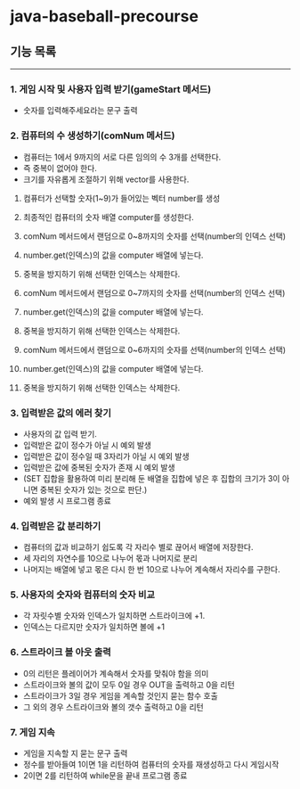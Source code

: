 # java-baseball-precourse

## 기능 목록


---


### 1. 게임 시작 및 사용자 입력 받기(gameStart 메서드)


- 숫자를 입력해주세요라는 문구 출력


### 2. 컴퓨터의 수 생성하기(comNum 메서드)


- 컴퓨터는 1에서 9까지의 서로 다른 임의의 수 3개를 선택한다.
- 즉 중복이 없어야 한다.
- 크기를 자유롭게 조절하기 위해 vector를 사용한다.


1. 컴퓨터가 선택할 숫자(1~9)가 들어있는 벡터 number를 생성
2. 최종적인 컴퓨터의 숫자 배열 computer를 생성한다.
3. comNum 메서드에서 랜덤으로 0~8까지의 숫자를 선택(number의 인덱스 선택)
4. number.get(인덱스)의 값을 computer 배열에 넣는다.
5. 중복을 방지하기 위해 선택한 인덱스는 삭제한다.


6. comNum 메서드에서 랜덤으로 0~7까지의 숫자를 선택(number의 인덱스 선택)
7. number.get(인덱스)의 값을 computer 배열에 넣는다.
8. 중복을 방지하기 위해 선택한 인덱스는 삭제한다.


9. comNum 메서드에서 랜덤으로 0~6까지의 숫자를 선택(number의 인덱스 선택)
10. number.get(인덱스)의 값을 computer 배열에 넣는다.
11. 중복을 방지하기 위해 선택한 인덱스는 삭제한다.


### 3. 입력받은 값의 에러 찾기


- 사용자의 값 입력 받기.
- 입력받은 값이 정수가 아닐 시 예외 발생
- 입력받은 값이 정수일 때 3자리가 아닐 시 예외 발생
- 입력받은 값에 중복된 숫자가 존재 시 예외 발생
- (SET 집합을 활용하여 미리 분리해 둔 배열을 집합에 넣은 후 집합의 크기가 3이 아니면 중복된 숫자가 있는 것으로 판단.)
- 예외 발생 시 프로그램 종료


### 4. 입력받은 값 분리하기


- 컴퓨터의 값과 비교하기 쉽도록 각 자리수 별로 끊어서 배열에 저장한다.
- 세 자리의 자연수를 10으로 나누어 몫과 나머지로 분리
- 나머지는 배열에 넣고 몫은 다시 한 번 10으로 나누어 계속해서 자리수를 구한다.


### 5. 사용자의 숫자와 컴퓨터의 숫자 비교


- 각 자릿수별 숫자와 인덱스가 일치하면 스트라이크에 +1.
- 인덱스는 다르지만 숫자가 일치하면 볼에 +1


### 6. 스트라이크 볼 아웃 출력


- 0의 리턴은 플레이어가 계속해서 숫자를 맞춰야 함을 의미
- 스트라이크와 볼의 값이 모두 0일 경우 OUT을 출력하고 0을 리턴
- 스트라이크가 3일 경우 게임을 계속할 것인지 묻는 함수 호출
- 그 외의 경우 스트라이크와 볼의 갯수 출력하고 0을 리턴


### 7. 게임 지속


- 게임을 지속할 지 묻는 문구 출력
- 정수를 받아들여 1이면 1을 리턴하여 컴퓨터의 숫자를 재생성하고 다시 게임시작
- 2이면 2를 리턴하여 while문을 끝내 프로그램 종료